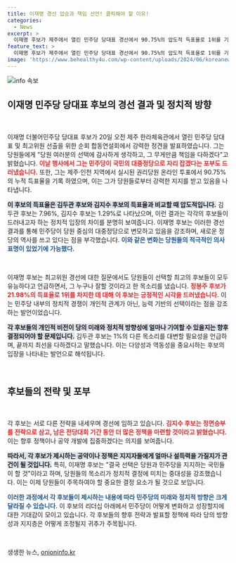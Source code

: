 ```yaml
---
title: 이재명 경선 압승과 책임 선언! 클릭해야 할 이유!
categories:
  - News
excerpt: >
  이재명 후보가 제주에서 열린 민주당 당대표 경선에서 90.75%의 압도적 득표율로 1위를 기록하며 당원들에게 감사의 뜻을 전했다. 이번 합동연설회에서 다른 후보들 또한 각자의 전략을 다짐하며 경쟁의 열기를 더했다.
feature_text: >
  이재명 후보가 제주에서 열린 민주당 당대표 경선에서 90.75%의 압도적 득표율로 1위를 기록하며 당원들에게 감사의 뜻을 전했다. 이번 합동연설회에서 다른 후보들 또한 각자의 전략을 다짐하며 경쟁의 열기를 더했다.
image: 'https://www.behealthy4u.com/wp-content/uploads/2024/06/koreanews.jpg'
---
```


<p><img src="https://www.behealthy4u.com/wp-content/uploads/2024/06/koreanews.jpg" alt="info 속보" /></p>

<h2 data-ke-size="size26">이재명 민주당 당대표 후보의 경선 결과 및 정치적 방향</h2>

<p data-ke-size="size16">&nbsp;</p>

<p>이재명 더불어민주당 당대표 후보가 20일 오전 제주 한라체육관에서 열린 민주당 당대표 및 최고위원 선출을 위한 순회 합동연설회에서 강력한 정견을 발표하였습니다. 그는 당원들에게 "당원 여러분의 선택에 감사하게 생각하고, 그 무게만큼 책임을 다하겠다"고 밝혔습니다. <b><span style="color: #ee2323;">이날 행사에서 그는 민주당이 국민의 대중정당으로 자리 잡겠다는 포부도 드러냈습니다.</span></b> 또한, 그는 제주·인천 지역에서 실시된 권리당원 온라인 투표에서 90.75%의 누적 득표율을 기록 하였으며, 이는 그가 당원들로부터 강력한 지지를 받고 있음을 나타냅니다. </p>

<p><b><span style="background-color: #21538527;">이 후보의 득표율은 김두관 후보와 김지수 후보의 득표율과 비교할 때 압도적입니다.</span></b> 김두관 후보는 7.96%, 김지수 후보는 1.29%로 나타났으며, 이런 결과는 각각의 후보들이 드러내고자 하는 정치적 입장의 차이를 분명히 보여줍니다. 이재명 후보는 이러한 경선 결과를 통해 민주당이 당원 중심의 대중정당으로 변모하고 있음을 강조하며, 새로운 정당의 역사를 쓰고 있다는 점을 부각했습니다. <b><span style="color: #1a5490;">이와 같은 변화는 당원들의 적극적인 의사 표명이 있었기에 가능했다.</span></b></p>

<p data-ke-size="size16">&nbsp;</p>

<p>이재명 후보는 최고위원 경선에 대한 질문에서도 당원들이 선택할 최고의 후보들이 모두 유능하다고 언급하면서, 그 누구나 잘할 것이라고 한 목소리를 냈습니다. <b><span style="color: #ee2323;">정봉주 후보가 21.98%의 득표율로 1위를 차지한 데 대해 이 후보는 긍정적인 시각을 드러냈습니다.</span></b> 이는 민주당 내부의 정치적 경쟁이 개인적 관계가 아닌, 능력 기반의 선택이라는 점을 강조하는 발언이었습니다. </p>

<p><b><span style="background-color: #21538527;">각 후보들의 개인적 비전이 당의 미래와 정치적 방향성에 얼마나 기여할 수 있을지는 향후 결정되어야 할 문제입니다.</span></b> 김두관 후보는 1%의 다른 목소리를 대변할 필요성을 언급하며, 끝까지 최선을 다하겠다고 말했습니다. 이는 다양성과 역동성을 중요시하는 후보의 입장을 나타내는 발언으로 해석됩니다. </p>

<p data-ke-size="size16">&nbsp;</p>

<h2 data-ke-size="size26">후보들의 전략 및 포부</h2>

<p data-ke-size="size16">&nbsp;</p>

<p>각 후보는 서로 다른 전략을 내세우며 경선에 임하고 있습니다. <b><span style="color: #ee2323;">김지수 후보는 정면승부를 전략으로 삼고, 남은 전당대회 기간 동안 더 많은 정책을 마련할 것이라고 밝혔습니다.</span></b> 이는 향후 정책이나 공약 개발에 집중하겠다는 의지를 보여줍니다. </p>

<p><b><span style="background-color: #21538527;">따라서, 각 후보가 제시하는 공약이나 정책은 지지자들에게 얼마나 설득력을 가질지가 관건이 될 것입니다.</span></b> 특히, 이재명 후보는 "결국 선택은 당원과 민주당을 지지하는 국민들이 할 것"이라고 하며, 당원들의 목소리가 정치적 결정에 미치는 중대성을 강조했습니다. 이는 이제 당원들이 주목하여야 할 중요한 결정 요소가 될 것으로 보입니다. </p>

<p><b><span style="color: #1a5490;">이러한 과정에서 각 후보들이 제시하는 내용에 따라 민주당의 미래와 정치적 방향은 크게 달라질 수 있습니다.</span></b> 이 후보의 리더십 아래에서 민주당이 어떻게 변화하고 성장할지에 대한 기대감이 모이고 있습니다. 각 후보들의 향후 전략과 발표할 정책에 따라 당의 방향성과 지지층은 어떻게 조정될지 귀추가 주목됩니다.</p>

<p data-ke-size="size16">&nbsp;</p>
생생한 뉴스, <a href="https://onioninfo.kr" rel="dofollow">onioninfo.kr</a>



